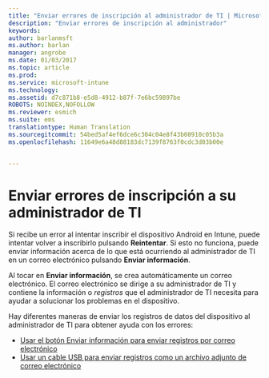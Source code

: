 ```yaml
---
title: "Enviar errores de inscripción al administrador de TI | Microsoft Docs"
description: "Enviar errores de inscripción al administrador"
keywords: 
author: barlanmsft
ms.author: barlan
manager: angrobe
ms.date: 01/03/2017
ms.topic: article
ms.prod: 
ms.service: microsoft-intune
ms.technology: 
ms.assetid: d7c871b8-e5d8-4912-b87f-7e6bc59897be
ROBOTS: NOINDEX,NOFOLLOW
ms.reviewer: esmich
ms.suite: ems
translationtype: Human Translation
ms.sourcegitcommit: 54bed5af4ef6dce6c304c04e8f43b08910c05b3a
ms.openlocfilehash: 11649e6a48d88183dc7139f8763f0cdc3d03b00e


---
```


# <a name="send-enrollment-errors-to-your-it-admin"></a>Enviar errores de inscripción a su administrador de TI

Si recibe un error al intentar inscribir el dispositivo Android en Intune, puede intentar volver a inscribirlo pulsando **Reintentar**. Si esto no funciona, puede enviar información acerca de lo que está ocurriendo al administrador de TI en un correo electrónico pulsando **Enviar información**.

Al tocar en **Enviar información**, se crea automáticamente un correo electrónico. El correo electrónico se dirige a su administrador de TI y contiene la información o _registros_ que el administrador de TI necesita para ayudar a solucionar los problemas en el dispositivo.

Hay diferentes maneras de enviar los registros de datos del dispositivo al administrador de TI para obtener ayuda con los errores:

- [Usar el botón Enviar información para enviar registros por correo electrónico](send-logs-to-your-it-admin-by-email-android.md)
- [Usar un cable USB para enviar registros como un archivo adjunto de correo electrónico](send-logs-to-your-it-admin-using-cable-android.md)



<!--HONumber=Jan17_HO1-->


